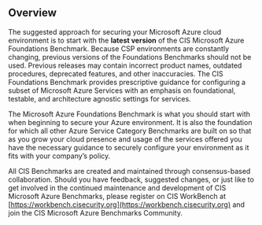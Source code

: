 ## Overview

The suggested approach for securing your Microsoft Azure cloud environment is to start with the **latest version** of the CIS Microsoft Azure Foundations Benchmark. Because CSP environments are constantly changing, previous versions of the Foundations Benchmarks should not be used. Previous releases may contain incorrect product names, outdated procedures, deprecated features, and other inaccuracies. The CIS Foundations Benchmark provides prescriptive guidance for configuring a subset of Microsoft Azure Services with an emphasis on foundational, testable, and architecture agnostic settings for services.

The Microsoft Azure Foundations Benchmark is what you should start with when beginning to secure your Azure environment. It is also the foundation for which all other Azure Service Category Benchmarks are built on so that as you grow your cloud presence and usage of the services offered you have the necessary guidance to securely configure your environment as it fits with your company’s policy.

All CIS Benchmarks are created and maintained through consensus-based collaboration. Should you have feedback, suggested changes, or just like to get involved in the continued maintenance and development of CIS Microsoft Azure Benchmarks, please register on CIS WorkBench at [https://workbench.cisecurity.org](https://workbench.cisecurity.org) and join the CIS Microsoft Azure Benchmarks Community.
